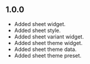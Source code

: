 ## 1.0.0

* Added sheet widget.
* Added sheet style.
* Added sheet variant widget.
* Added sheet theme widget.
* Added sheet theme data.
* Added sheet theme preset.
